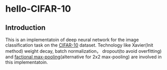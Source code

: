 # hello-CIFAR-10

## Introduction
This is an implementatoin of deep neural network for the image classification task on the [CIFAR-10](http://www.cs.toronto.edu/~kriz/cifar.html) dataset. Technology like Xavier(Init method) weight decay, batch normalization， dropout(to avoid overfitting) and [factional max-pooling](https://arxiv.org/abs/1412.6071)(alternative for 2x2 max-pooling) are involved in this implementatoin.
